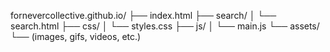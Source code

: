 fornevercollective.github.io/
├── index.html
├── search/
│   └── search.html
├── css/
│   └── styles.css
├── js/
│   └── main.js
└── assets/
    └── (images, gifs, videos, etc.)
    
